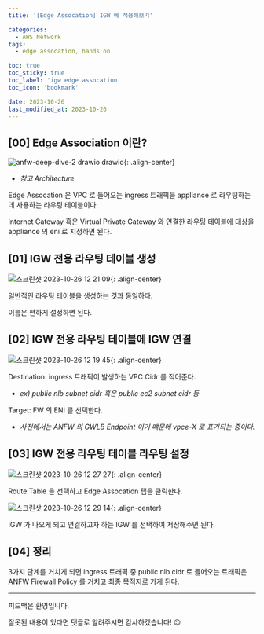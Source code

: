 ```yaml
---
title: '[Edge Assocation] IGW 에 적용해보기'

categories:
  - AWS Network
tags:
  - edge assocation, hands on

toc: true
toc_sticky: true
toc_label: 'igw edge assocation'
toc_icon: 'bookmark'

date: 2023-10-26
last_modified_at: 2023-10-26
---
```


## [00] Edge Association 이란?

![anfw-deep-dive-2 drawio drawio](https://github.com/gyu-beom/gyu-beom.github.io/assets/122728665/7a5a8159-615c-4922-91a4-6b0eb185dec7){: .align-center}

- _참고 Architecture_

Edge Assocation 은 VPC 로 들어오는 ingress 트래픽을 appliance 로 라우팅하는데 사용하는 라우팅 테이블이다.

Internet Gateway 혹은 Virtual Private Gateway 와 연결한 라우팅 테이블에 대상을 appliance 의 eni 로 지정하면 된다.

## [01] IGW 전용 라우팅 테이블 생성

![스크린샷 2023-10-26 12 21 09](https://github.com/gyu-beom/gyu-beom.github.io/assets/122728665/2a457f2f-78f7-4934-96b2-80a0d30b5565){: .align-center}

일반적인 라우팅 테이블을 생성하는 것과 동일하다.

이름은 편하게 설정하면 된다.

## [02] IGW 전용 라우팅 테이블에 IGW 연결

![스크린샷 2023-10-26 12 19 45](https://github.com/gyu-beom/gyu-beom.github.io/assets/122728665/d5be6e18-1b40-43d9-ab2b-c424030f8f73){: .align-center}

Destination: ingress 트래픽이 발생하는 VPC Cidr 를 적어준다.

- _ex) public nlb subnet cidr 혹은 public ec2 subnet cidr 등_

Target: FW 의 ENI 를 선택한다.

- _사진에서는 ANFW 의 GWLB Endpoint 이기 떄문에 vpce-X 로 표기되는 중이다._

## [03] IGW 전용 라우팅 테이블 라우팅 설정

![스크린샷 2023-10-26 12 27 27](https://github.com/gyu-beom/gyu-beom.github.io/assets/122728665/d1c721dc-c1d1-4c10-92c2-73f9e1dd7e2f){: .align-center}

Route Table 을 선택하고 Edge Assocation 탭을 클릭한다.

![스크린샷 2023-10-26 12 29 14](https://github.com/gyu-beom/gyu-beom.github.io/assets/122728665/4f91820e-15bd-48da-9367-f90cfef0f237){: .align-center}

IGW 가 나오게 되고 연결하고자 하는 IGW 를 선택하여 저장해주면 된다.

## [04] 정리

3가지 단계를 거치게 되면 ingress 트래픽 중 public nlb cidr 로 들어오는 트래픽은 ANFW Firewall Policy 를 거치고 최종 목적지로 가게 된다.

---

피드백은 환영입니다.

잘못된 내용이 있다면 댓글로 알려주시면 감사하겠습니다! 😉
